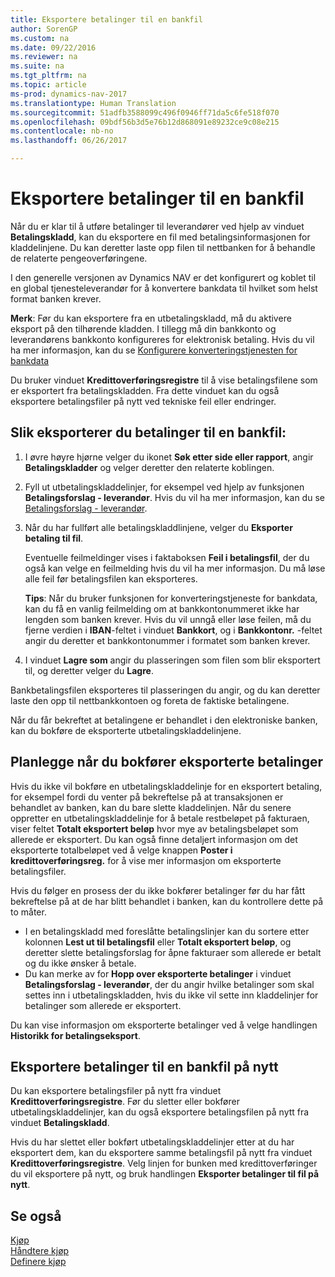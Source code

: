 ```yaml
---
title: Eksportere betalinger til en bankfil
author: SorenGP
ms.custom: na
ms.date: 09/22/2016
ms.reviewer: na
ms.suite: na
ms.tgt_pltfrm: na
ms.topic: article
ms-prod: dynamics-nav-2017
ms.translationtype: Human Translation
ms.sourcegitcommit: 51adfb3588099c496f0946ff71da5c6fe518f070
ms.openlocfilehash: 09bdf56b3d5e76b12d868091e89232ce9c08e215
ms.contentlocale: nb-no
ms.lasthandoff: 06/26/2017

---
```


# <a name="how-to-export-payments-to-a-bank-file"></a>Eksportere betalinger til en bankfil
Når du er klar til å utføre betalinger til leverandører ved hjelp av vinduet **Betalingskladd**, kan du eksportere en fil med betalingsinformasjonen for kladdelinjene. Du kan deretter laste opp filen til nettbanken for å behandle de relaterte pengeoverføringene.

I den generelle versjonen av Dynamics NAV er det konfigurert og koblet til en global tjenesteleverandør for å konvertere bankdata til hvilket som helst format banken krever.

**Merk**: Før du kan eksportere fra en utbetalingskladd, må du aktivere eksport på den tilhørende kladden. I tillegg må din bankkonto og leverandørens bankkonto konfigureres for elektronisk betaling. Hvis du vil ha mer informasjon, kan du se [Konfigurere konverteringstjenesten for bankdata](bank-how-setup-bank-data-conversion-service.md)

Du bruker vinduet **Kredittoverføringsregistre** til å vise betalingsfilene som er eksportert fra betalingskladden. Fra dette vinduet kan du også eksportere betalingsfiler på nytt ved tekniske feil eller endringer.

## <a name="to-export-payments-to-a-bank-file"></a>Slik eksporterer du betalinger til en bankfil:
1. I øvre høyre hjørne velger du ikonet **Søk etter side eller rapport**, angir **Betalingskladder** og velger deretter den relaterte koblingen.
2. Fyll ut utbetalingskladdelinjer, for eksempel ved hjelp av funksjonen **Betalingsforslag - leverandør**. Hvis du vil ha mer informasjon, kan du se [Betalingsforslag - leverandør](payables-how-suggest-vendor-payments.md).  
3. Når du har fullført alle betalingskladdlinjene, velger du **Eksporter betaling til fil**.

    Eventuelle feilmeldinger vises i faktaboksen **Feil i betalingsfil**, der du også kan velge en feilmelding hvis du vil ha mer informasjon. Du må løse alle feil før betalingsfilen kan eksporteres.

    **Tips**: Når du bruker funksjonen for konverteringstjeneste for bankdata, kan du få en vanlig feilmelding om at bankkontonummeret ikke har lengden som banken krever. Hvis du vil unngå eller løse feilen, må du fjerne verdien i **IBAN**-feltet i vinduet **Bankkort**, og i **Bankkontonr.** -feltet angir du deretter et bankkontonummer i formatet som banken krever.
4. I vinduet **Lagre som** angir du plasseringen som filen som blir eksportert til, og deretter velger du **Lagre**.

Bankbetalingsfilen eksporteres til plasseringen du angir, og du kan deretter laste den opp til nettbankkontoen og foreta de faktiske betalingene.

Når du får bekreftet at betalingene er behandlet i den elektroniske banken, kan du bokføre de eksporterte utbetalingskladdelinjene.

## <a name="to-plan-when-to-post-exported-payments"></a>Planlegge når du bokfører eksporterte betalinger
Hvis du ikke vil bokføre en utbetalingskladdelinje for en eksportert betaling, for eksempel fordi du venter på bekreftelse på at transaksjonen er behandlet av banken, kan du bare slette kladdelinjen. Når du senere oppretter en utbetalingskladdelinje for å betale restbeløpet på fakturaen, viser feltet **Totalt eksportert beløp** hvor mye av betalingsbeløpet som allerede er eksportert. Du kan også finne detaljert informasjon om det eksporterte totalbeløpet ved å velge knappen **Poster i kredittoverføringsreg.** for å vise mer informasjon om eksporterte betalingsfiler.

Hvis du følger en prosess der du ikke bokfører betalinger før du har fått bekreftelse på at de har blitt behandlet i banken, kan du kontrollere dette på to måter.

* I en betalingskladd med foreslåtte betalingslinjer kan du sortere etter kolonnen **Lest ut til betalingsfil** eller **Totalt eksportert beløp**, og deretter slette betalingsforslag for åpne fakturaer som allerede er betalt og du ikke ønsker å betale.
* Du kan merke av for **Hopp over eksporterte betalinger** i vinduet **Betalingsforslag - leverandør**, der du angir hvilke betalinger som skal settes inn i utbetalingskladden, hvis du ikke vil sette inn kladdelinjer for betalinger som allerede er eksportert.

Du kan vise informasjon om eksporterte betalinger ved å velge handlingen **Historikk for betalingseksport**.

## <a name="to-re-export-payments-to-a-bank-file"></a>Eksportere betalinger til en bankfil på nytt
Du kan eksportere betalingsfiler på nytt fra vinduet **Kredittoverføringsregistre**. Før du sletter eller bokfører utbetalingskladdelinjer, kan du også eksportere betalingsfilen på nytt fra vinduet **Betalingskladd**.

Hvis du har slettet eller bokført utbetalingskladdelinjer etter at du har eksportert dem, kan du eksportere samme betalingsfil på nytt fra vinduet **Kredittoverføringsregistre**. Velg linjen for bunken med kredittoverføringer du vil eksportere på nytt, og bruk handlingen **Eksporter betalinger til fil på nytt**.

## <a name="see-also"></a>Se også
[Kjøp](payables-manage-payables.md)  
[Håndtere kjøp](purchasing-manage-purchasing.md)  
[Definere kjøp](purchasing-setup-purchasing.md)

